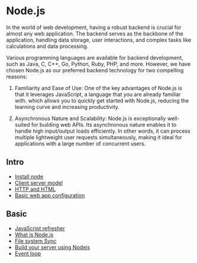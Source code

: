 # Node.js

In the world of web development, having a robust backend is crucial for almost any web application. The backend serves as the backbone of the application, handling data storage, user interactions, and complex tasks like calculations and data processing.

Various programming languages are available for backend development, such as Java, C, C++, Go, Python, Ruby, PHP, and more. However, we have chosen Node.js as our preferred backend technology for two compelling reasons:

1. Familiarity and Ease of Use: One of the key advantages of Node.js is that it leverages JavaScript, a language that you are already familiar with. which allows you to quickly get started with Node.js, reducing the learning curve and increasing productivity.

2. Asynchronous Nature and Scalability: Node.js is exceptionally well-suited for building web APIs. Its asynchronous nature enables it to handle high input/output loads efficiently. In other words, it can process multiple lightweight user requests simultaneously, making it ideal for applications with a large number of concurrent users.

## Intro

- [Install node](./1-intro/install-node.md)
- [Client server model](./1-intro/client-server-model.md)
- [HTTP and HTML](./1-intro/http-html.md)
- [Basic web app configuration](./1-intro/basic-web-app-cofiguration.md)

## Basic

- [JavaScript refresher](./2-basic/0-server.js)
- [What is Node.js](./2-basic/what-is-node.md)
- [File system Sync](./2-basic/1-server.js)
- [Build your server using Nodejs](./2-basic/2-server.js)
- [Event loop](./2-basic/event-loop.md)
